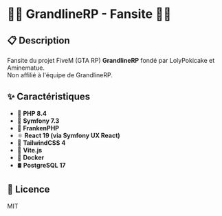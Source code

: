 # 🏴‍☠️ GrandlineRP - Fansite 🏴‍☠️

## 📋 Description

Fansite du projet FiveM (GTA RP) **GrandlineRP** fondé par LolyPokicake et Aminematue. \
Non affilié à l'équipe de GrandlineRP.

## ✨ Caractéristiques

- 🐘 **PHP 8.4**
- 🧩 **Symfony 7.3**
- 🦖 **FrankenPHP**
- ⚛️ **React 19 (via Symfony UX React)**
- 🎨 **TailwindCSS 4**
- 🔄 **Vite.js**
- 🐳 **Docker**
- 🛢️ **PostgreSQL 17**

## 📜 Licence

MIT
